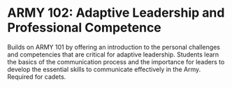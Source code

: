 # ARMY 102: Adaptive Leadership and Professional Competence

Builds on ARMY 101 by offering an introduction to the personal challenges and competencies that are critical for adaptive leadership. Students learn the basics of the communication process and the importance for leaders to develop the essential skills to communicate effectively in the Army. Required for cadets.